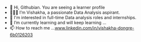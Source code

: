 - 👋 Hi, Githubian. You are seeing a learner profile
- 👨🏻‍💻 I’m Vishakha, a passionate Data Analysis aspirant.
- 👀 I'm interested in full-time Data analysis roles and internships.
- 🌱 I’m currently learning and will keep learning ...
- 📫 How to reach me ...www.linkedin.com/in/vishakha-dongre-6b0126203
